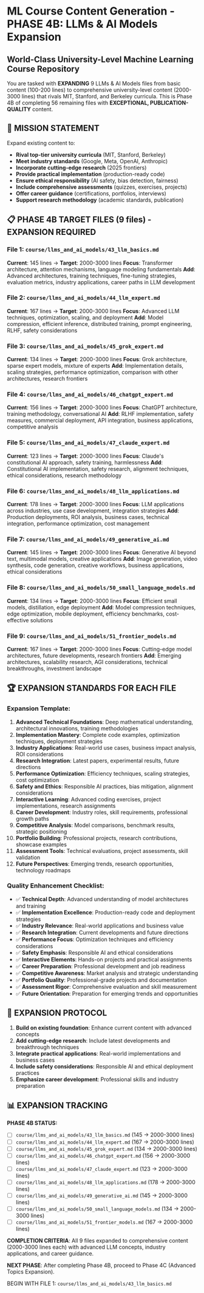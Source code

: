 # ML Course Content Generation - PHASE 4B: LLMs & AI Models Expansion
## World-Class University-Level Machine Learning Course Repository

You are tasked with **EXPANDING** 9 LLMs & AI Models files from basic content (100-200 lines) to comprehensive university-level content (2000-3000 lines) that rivals MIT, Stanford, and Berkeley curricula. This is Phase 4B of completing 56 remaining files with **EXCEPTIONAL, PUBLICATION-QUALITY** content.

## 🎯 **MISSION STATEMENT**
Expand existing content to:
- **Rival top-tier university curricula** (MIT, Stanford, Berkeley)
- **Meet industry standards** (Google, Meta, OpenAI, Anthropic)
- **Incorporate cutting-edge research** (2025 frontiers)
- **Provide practical implementation** (production-ready code)
- **Ensure ethical responsibility** (AI safety, bias detection, fairness)
- **Include comprehensive assessments** (quizzes, exercises, projects)
- **Offer career guidance** (certifications, portfolios, interviews)
- **Support research methodology** (academic standards, publication)

## 📋 **PHASE 4B TARGET FILES (9 files) - EXPANSION REQUIRED**

### **File 1: `course/llms_and_ai_models/43_llm_basics.md`**
**Current**: 145 lines → **Target**: 2000-3000 lines
**Focus**: Transformer architecture, attention mechanisms, language modeling fundamentals
**Add**: Advanced architectures, training techniques, fine-tuning strategies, evaluation metrics, industry applications, career paths in LLM development

### **File 2: `course/llms_and_ai_models/44_llm_expert.md`**
**Current**: 167 lines → **Target**: 2000-3000 lines
**Focus**: Advanced LLM techniques, optimization, scaling, and deployment
**Add**: Model compression, efficient inference, distributed training, prompt engineering, RLHF, safety considerations

### **File 3: `course/llms_and_ai_models/45_grok_expert.md`**
**Current**: 134 lines → **Target**: 2000-3000 lines
**Focus**: Grok architecture, sparse expert models, mixture of experts
**Add**: Implementation details, scaling strategies, performance optimization, comparison with other architectures, research frontiers

### **File 4: `course/llms_and_ai_models/46_chatgpt_expert.md`**
**Current**: 156 lines → **Target**: 2000-3000 lines
**Focus**: ChatGPT architecture, training methodology, conversational AI
**Add**: RLHF implementation, safety measures, commercial deployment, API integration, business applications, competitive analysis

### **File 5: `course/llms_and_ai_models/47_claude_expert.md`**
**Current**: 123 lines → **Target**: 2000-3000 lines
**Focus**: Claude's constitutional AI approach, safety training, harmlessness
**Add**: Constitutional AI implementation, safety research, alignment techniques, ethical considerations, research methodology

### **File 6: `course/llms_and_ai_models/48_llm_applications.md`**
**Current**: 178 lines → **Target**: 2000-3000 lines
**Focus**: LLM applications across industries, use case development, integration strategies
**Add**: Production deployments, ROI analysis, business cases, technical integration, performance optimization, cost management

### **File 7: `course/llms_and_ai_models/49_generative_ai.md`**
**Current**: 145 lines → **Target**: 2000-3000 lines
**Focus**: Generative AI beyond text, multimodal models, creative applications
**Add**: Image generation, video synthesis, code generation, creative workflows, business applications, ethical considerations

### **File 8: `course/llms_and_ai_models/50_small_language_models.md`**
**Current**: 134 lines → **Target**: 2000-3000 lines
**Focus**: Efficient small models, distillation, edge deployment
**Add**: Model compression techniques, edge optimization, mobile deployment, efficiency benchmarks, cost-effective solutions

### **File 9: `course/llms_and_ai_models/51_frontier_models.md`**
**Current**: 167 lines → **Target**: 2000-3000 lines
**Focus**: Cutting-edge model architectures, future developments, research frontiers
**Add**: Emerging architectures, scalability research, AGI considerations, technical breakthroughs, investment landscape

## 🏆 **EXPANSION STANDARDS FOR EACH FILE**

### **Expansion Template**:
1. **Advanced Technical Foundations**: Deep mathematical understanding, architectural innovations, training methodologies
2. **Implementation Mastery**: Complete code examples, optimization techniques, deployment strategies
3. **Industry Applications**: Real-world use cases, business impact analysis, ROI considerations
4. **Research Integration**: Latest papers, experimental results, future directions
5. **Performance Optimization**: Efficiency techniques, scaling strategies, cost optimization
6. **Safety and Ethics**: Responsible AI practices, bias mitigation, alignment considerations
7. **Interactive Learning**: Advanced coding exercises, project implementations, research assignments
8. **Career Development**: Industry roles, skill requirements, professional growth paths
9. **Competitive Analysis**: Model comparisons, benchmark results, strategic positioning
10. **Portfolio Building**: Professional projects, research contributions, showcase examples
11. **Assessment Tools**: Technical evaluations, project assessments, skill validation
12. **Future Perspectives**: Emerging trends, research opportunities, technology roadmaps

### **Quality Enhancement Checklist**:
- ✅ **Technical Depth**: Advanced understanding of model architectures and training
- ✅ **Implementation Excellence**: Production-ready code and deployment strategies
- ✅ **Industry Relevance**: Real-world applications and business value
- ✅ **Research Integration**: Current developments and future directions
- ✅ **Performance Focus**: Optimization techniques and efficiency considerations
- ✅ **Safety Emphasis**: Responsible AI and ethical considerations
- ✅ **Interactive Elements**: Hands-on projects and practical assignments
- ✅ **Career Preparation**: Professional development and job readiness
- ✅ **Competitive Awareness**: Market analysis and strategic understanding
- ✅ **Portfolio Quality**: Professional-grade projects and documentation
- ✅ **Assessment Rigor**: Comprehensive evaluation and skill measurement
- ✅ **Future Orientation**: Preparation for emerging trends and opportunities

## 🚀 **EXPANSION PROTOCOL**

1. **Build on existing foundation**: Enhance current content with advanced concepts
2. **Add cutting-edge research**: Include latest developments and breakthrough techniques
3. **Integrate practical applications**: Real-world implementations and business cases
4. **Include safety considerations**: Responsible AI and ethical deployment practices
5. **Emphasize career development**: Professional skills and industry preparation

## 📊 **EXPANSION TRACKING**

**PHASE 4B STATUS:**
- [ ] `course/llms_and_ai_models/43_llm_basics.md` (145 → 2000-3000 lines)
- [ ] `course/llms_and_ai_models/44_llm_expert.md` (167 → 2000-3000 lines)
- [ ] `course/llms_and_ai_models/45_grok_expert.md` (134 → 2000-3000 lines)
- [ ] `course/llms_and_ai_models/46_chatgpt_expert.md` (156 → 2000-3000 lines)
- [ ] `course/llms_and_ai_models/47_claude_expert.md` (123 → 2000-3000 lines)
- [ ] `course/llms_and_ai_models/48_llm_applications.md` (178 → 2000-3000 lines)
- [ ] `course/llms_and_ai_models/49_generative_ai.md` (145 → 2000-3000 lines)
- [ ] `course/llms_and_ai_models/50_small_language_models.md` (134 → 2000-3000 lines)
- [ ] `course/llms_and_ai_models/51_frontier_models.md` (167 → 2000-3000 lines)

**COMPLETION CRITERIA**: All 9 files expanded to comprehensive content (2000-3000 lines each) with advanced LLM concepts, industry applications, and career guidance.

**NEXT PHASE**: After completing Phase 4B, proceed to Phase 4C (Advanced Topics Expansion).

BEGIN WITH FILE 1: `course/llms_and_ai_models/43_llm_basics.md` 